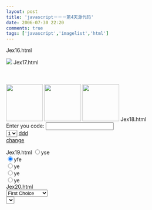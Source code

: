```yaml
---
layout: post
title: 'javascript－－－第4天源代码'
date: 2006-07-30 22:20
comments: true
tags: ['javascript','imagelist','html']
---
```


Jex16.html

<!DOCTYPE HTML PUBLIC "-//W3C//DTD HTML 4.0 Transitional//EN">

<HTML>  
<HEAD>  
<TITLE> Pictures Test3</TITLE>  
</HEAD>  
<script language = "javascript">  
var imageList = new Array;  
for(var i = 0;i < 5; i++)  
{  
imageList[i] = new Image;  
imageList[i].src = "winxpaa1"+i+".jpg";  
}  
function slide(num)  
{  
document.slidePicture.src = imageList[num].src;  
num  = Math.floor(Math.random()*imageList.length);  
//don't worry about run out of the array.  
window.setTimeout("slide("+num+")",1000);

}  
function testPicture()  
{  
var result = true;  
for(var i = 0; i < imageList.length; i++)  
result = (result && imageList[i].complete);  
if(result)  
{  
slide(0);  
}  
else  
window.setTimeout("testPicture()",1000);  
}  
</script>  
<BODY onload = "testPicture()">  
<img src = winxpaa10.jpg name = "slidePicture">

</form>  
</BODY>  
</HTML>  
Jex17.html

<!DOCTYPE HTML PUBLIC "-//W3C//DTD HTML 4.0 Transitional//EN">  
<HTML>  
<HEAD>  
<TITLE> New Document </TITLE>

</HEAD>

<BODY>  
<script language = "javascript">  
var defaultImage = new Image;  
defaultImage.src = "winxpaa10.jpg";  
var rolledImage = new Image;  
rolledImage.src = "winxpaa11.jpg";  
var url = " [ http://www.baidu.com/ ](http://www.baidu.com/) ";  
</script>  
<!--<a href = " [ http://www.baidu.com/">baidu</a
](http://www.baidu.com/">baidu</a) >  
<br>  
<a href = "#" onMouseOver = "document.A.src = rolledImage.src" onMouseOut =
"document.A.src = defaultImage.src">rolled</a>  
<br>\-->  
<br>  
<br>  
<map name = "Imagemap">  
<area shape = "rect" coords = "0,0,100,200" onMouseOver = "document.A.src =
rolledImage.src;document.B.src = rolledImage.src" onMouseOut = "document.A.src
= defaultImage.src;document.B.src = defaultImage.src">  
</map>  
<br>  
<br>  
<img src = "winxpaa10.jpg" name = "A" width = 100 height = 100 useMap =
"#Imagemap">  
<img src = "winxpaa11.jpg" name = "B" width = 100 height = 100 useMap =
"#Imagemap">  
<img src = "winxpaa13.jpg" name = "C" width = 100 height = 100 useMap =
"#Imagemap">  
</BODY>  
</HTML>  
Jex18.html

<!DOCTYPE HTML PUBLIC "-//W3C//DTD HTML 4.0 Transitional//EN">  
<HTML>  
<HEAD>  
<TITLE> New Document </TITLE>

</HEAD>

<BODY>  
<form name = "A">  
Enter you code:  
<input type = "text" onChange = "window.alert(this.form.txt.value)" name =
"txt">  
<br>  
<!-- for test  "this"  
<input type = "text" onChange = "window.alert(this.form.text.value)" name =
"tddt">  
<br>  
<input type = "text" onChange = "window.alert(this.A.tet.value)" name = "tet">  
\-->  
<select name = "choose" onChange = "changeTwo(this.form.choose)">  
<option value = "One">1</option>  
<option value = "Two">2</option>  
</select>  
<a href = "#" onClick = "alert(document.A.choose.value)">ddd</a>  
<br>  
<a href = "#" onClick = "change(document.A.choose)">change</a>  
<script language = "javascript">  
document.A.choose.length++;  
document.A.choose.options[document.A.choose.length-1].text = "3";  
document.A.choose.options[document.A.choose.length-1].value = "ddd";  
function change(list)  
{  
for(var i=0; i<list.length; i++)  
{  
list.options[i].text = i+3;  
list.options[i].value = i;  
}  
}  
function changeTwo(list)  
{  
if(list.selectedIndex == 1)  
{  
change(list);  
}  
}  
</script>  
</form>  
</BODY>  
</HTML>  
Jex19.html

<!DOCTYPE HTML PUBLIC "-//W3C//DTD HTML 4.0 Transitional//EN">  
<HTML>  
<HEAD>  
<TITLE> New Document </TITLE>

</HEAD>

<BODY>  
<input type = "Radio" name = "A" value="F">yse<br>  
<input type = "Radio" name = "A" value="Y" Checked>yfe<br>  
<input type = "Radio" name = "A" value="F">ye<br>  
<input type = "Radio" name = "B" value="Y">ye<br>  
<input type = "Radio" name = "B" value="Y">ye<br>  
</BODY>  
</HTML>  
Jex20.html

<!DOCTYPE HTML PUBLIC "-//W3C//DTD HTML 4.0 Transitional//EN">  
<HTML>  
<HEAD>  
<TITLE> New Document </TITLE>  
</HEAD>  
<BODY onLoad = "first(document.myForm.secondSelect);">  
<form name="myForm" onClick = "first(document.myForm.firstSelect)">  
<select name="firstSelect" onChange="upDate(this.form);">  
<option value="1">First Choice</option>  
<option value="2">Second Choice</option>  
</select>  
<br>  
<select name="secondSelect">  
</select>  
</form>  
<script language = "javascript">  
function first(list)  
{  
list.length = 3;  
for(var i=0; i<list.length; i++)  
{  
list.options[i].text = "first"+i+3;  
list.options[i].value = i;  
}  
}  
function second(list)  
{  
list.length = 3;  
for(var i=0; i<list.length; i++)  
{  
list.options[i].text = "second"+(i+3);  
list.options[i].value = i;  
}  
}  
function upDate(thisForm)  
{  
if (thisForm.firstSelect.selectedIndex == 0)  
{  
first(thisForm.secondSelect);  
}  
else  
{  
second(thisForm.secondSelect);  
}  
}  
</script>

</BODY>  
</HTML>  

